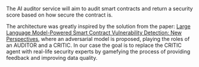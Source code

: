 The AI auditor service will aim to audit smart contracts and return a security score based on how secure the contract is.

The architecture was greatly inspired by the solution from the paper: [Large Language Model-Powered Smart Contract Vulnerability Detection: New Perspectives](https://arxiv.org/pdf/2310.01152), where an adversarial model is proposed, playing the roles of an AUDITOR and a CRITIC. In our case the goal is to replace the CRITIC agent with real-life security experts by gamefying the process of providing feedback and improving data quality.
